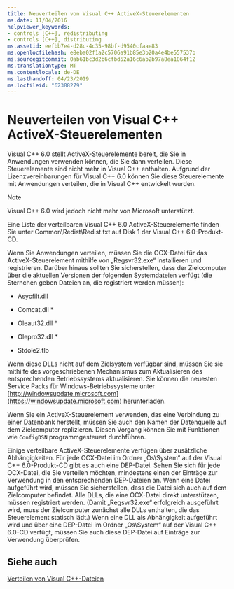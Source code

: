```yaml
---
title: Neuverteilen von Visual C++ ActiveX-Steuerelementen
ms.date: 11/04/2016
helpviewer_keywords:
- controls [C++], redistributing
- controls [C++], distributing
ms.assetid: eefbb7e4-d28c-4c35-98bf-d9540cfaae83
ms.openlocfilehash: e8eba02f1a2c5706a91b85e3b20a4e4be557537b
ms.sourcegitcommit: 0ab61bc3d2b6cfbd52a16c6ab2b97a8ea1864f12
ms.translationtype: MT
ms.contentlocale: de-DE
ms.lasthandoff: 04/23/2019
ms.locfileid: "62388279"
---
```

# <a name="redistributing-visual-c-activex-controls"></a>Neuverteilen von Visual C++ ActiveX-Steuerelementen

Visual C++ 6.0 stellt ActiveX-Steuerelemente bereit, die Sie in Anwendungen verwenden können, die Sie dann verteilen. Diese Steuerelemente sind nicht mehr in Visual C++ enthalten. Aufgrund der Lizenzvereinbarungen für Visual C++ 6.0 können Sie diese Steuerelemente mit Anwendungen verteilen, die in Visual C++ entwickelt wurden.

> [!NOTE]
>  Visual C++ 6.0 wird jedoch nicht mehr von Microsoft unterstützt.

Eine Liste der verteilbaren Visual C++ 6.0 ActiveX-Steuerelemente finden Sie unter Common\Redist\Redist.txt auf Disk 1 der Visual C++ 6.0-Produkt-CD.

Wenn Sie Anwendungen verteilen, müssen Sie die OCX-Datei für das ActiveX-Steuerelement mithilfe von „Regsvr32.exe“ installieren und registrieren. Darüber hinaus sollten Sie sicherstellen, dass der Zielcomputer über die aktuellen Versionen der folgenden Systemdateien verfügt (die Sternchen geben Dateien an, die registriert werden müssen):

- Asycfilt.dll

- Comcat.dll \*

- Oleaut32.dll \*

- Olepro32.dll \*

- Stdole2.tlb

Wenn diese DLLs nicht auf dem Zielsystem verfügbar sind, müssen Sie sie mithilfe des vorgeschriebenen Mechanismus zum Aktualisieren des entsprechenden Betriebssystems aktualisieren. Sie können die neuesten Service Packs für Windows-Betriebssysteme unter [http://windowsupdate.microsoft.com](https://windowsupdate.microsoft.com) herunterladen.

Wenn Sie ein ActiveX-Steuerelement verwenden, das eine Verbindung zu einer Datenbank herstellt, müssen Sie auch den Namen der Datenquelle auf dem Zielcomputer replizieren. Diesen Vorgang können Sie mit Funktionen wie `ConfigDSN` programmgesteuert durchführen.

Einige verteilbare ActiveX-Steuerelemente verfügen über zusätzliche Abhängigkeiten. Für jede OCX-Datei im Ordner „Os\System“ auf der Visual C++ 6.0-Produkt-CD gibt es auch eine DEP-Datei. Sehen Sie sich für jede OCX-Datei, die Sie verteilen möchten, mindestens einen der Einträge zur Verwendung in den entsprechenden DEP-Dateien an. Wenn eine Datei aufgeführt wird, müssen Sie sicherstellen, dass die Datei sich auch auf dem Zielcomputer befindet. Alle DLLs, die eine OCX-Datei direkt unterstützen, müssen registriert werden. (Damit „Regsvr32.exe“ erfolgreich ausgeführt wird, muss der Zielcomputer zunächst alle DLLs enthalten, die das Steuerelement statisch lädt.) Wenn eine DLL als Abhängigkeit aufgeführt wird und über eine DEP-Datei im Ordner „Os\System“ auf der Visual C++ 6.0-CD verfügt, müssen Sie auch diese DEP-Datei auf Einträge zur Verwendung überprüfen.

## <a name="see-also"></a>Siehe auch

[Verteilen von Visual C++-Dateien](redistributing-visual-cpp-files.md)
